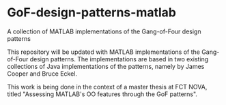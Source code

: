 # GoF-design-patterns-matlab
A collection of MATLAB implementations of the Gang-of-Four design patterns

This repository will be updated with MATLAB implementations of the Gang-of-Four design patterns. The implementations are based in two existing collections of Java implementations of the patterns, namely by James Cooper and Bruce Eckel.

This work is being done in the context of a master thesis at FCT NOVA, titled "Assessing MATLAB's OO features through the GoF patterns".
